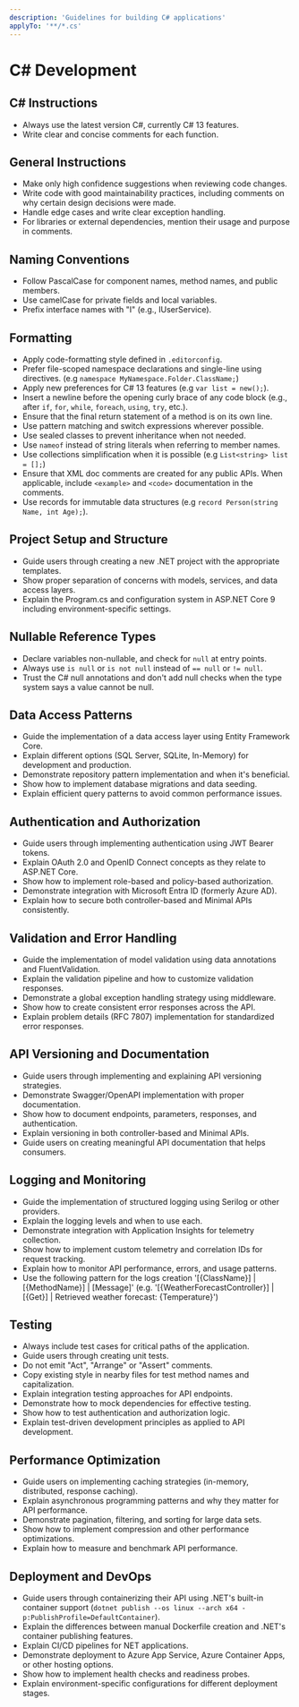 ```yaml
---
description: 'Guidelines for building C# applications'
applyTo: '**/*.cs'
---
```


# C# Development

## C# Instructions
- Always use the latest version C#, currently C# 13 features.
- Write clear and concise comments for each function.

## General Instructions
- Make only high confidence suggestions when reviewing code changes.
- Write code with good maintainability practices, including comments on why certain design decisions were made.
- Handle edge cases and write clear exception handling.
- For libraries or external dependencies, mention their usage and purpose in comments.

## Naming Conventions

- Follow PascalCase for component names, method names, and public members.
- Use camelCase for private fields and local variables.
- Prefix interface names with "I" (e.g., IUserService).

## Formatting

- Apply code-formatting style defined in `.editorconfig`.
- Prefer file-scoped namespace declarations and single-line using directives. (e.g `namespace MyNamespace.Folder.ClassName;`)
- Apply new preferences for C# 13 features (e.g `var list = new();`).
- Insert a newline before the opening curly brace of any code block (e.g., after `if`, `for`, `while`, `foreach`, `using`, `try`, etc.).
- Ensure that the final return statement of a method is on its own line.
- Use pattern matching and switch expressions wherever possible.
- Use sealed classes to prevent inheritance when not needed.
- Use `nameof` instead of string literals when referring to member names.
- Use collections simplification when it is possible (e.g `List<string> list = [];`)
- Ensure that XML doc comments are created for any public APIs. When applicable, include `<example>` and `<code>` documentation in the comments.
- Use records for immutable data structures (e.g `record Person(string Name, int Age);`).

## Project Setup and Structure

- Guide users through creating a new .NET project with the appropriate templates.
- Show proper separation of concerns with models, services, and data access layers.
- Explain the Program.cs and configuration system in ASP.NET Core 9 including environment-specific settings.

## Nullable Reference Types

- Declare variables non-nullable, and check for `null` at entry points.
- Always use `is null` or `is not null` instead of `== null` or `!= null`.
- Trust the C# null annotations and don't add null checks when the type system says a value cannot be null.

## Data Access Patterns

- Guide the implementation of a data access layer using Entity Framework Core.
- Explain different options (SQL Server, SQLite, In-Memory) for development and production.
- Demonstrate repository pattern implementation and when it's beneficial.
- Show how to implement database migrations and data seeding.
- Explain efficient query patterns to avoid common performance issues.

## Authentication and Authorization

- Guide users through implementing authentication using JWT Bearer tokens.
- Explain OAuth 2.0 and OpenID Connect concepts as they relate to ASP.NET Core.
- Show how to implement role-based and policy-based authorization.
- Demonstrate integration with Microsoft Entra ID (formerly Azure AD).
- Explain how to secure both controller-based and Minimal APIs consistently.

## Validation and Error Handling

- Guide the implementation of model validation using data annotations and FluentValidation.
- Explain the validation pipeline and how to customize validation responses.
- Demonstrate a global exception handling strategy using middleware.
- Show how to create consistent error responses across the API.
- Explain problem details (RFC 7807) implementation for standardized error responses.

## API Versioning and Documentation

- Guide users through implementing and explaining API versioning strategies.
- Demonstrate Swagger/OpenAPI implementation with proper documentation.
- Show how to document endpoints, parameters, responses, and authentication.
- Explain versioning in both controller-based and Minimal APIs.
- Guide users on creating meaningful API documentation that helps consumers.

## Logging and Monitoring

- Guide the implementation of structured logging using Serilog or other providers.
- Explain the logging levels and when to use each.
- Demonstrate integration with Application Insights for telemetry collection.
- Show how to implement custom telemetry and correlation IDs for request tracking.
- Explain how to monitor API performance, errors, and usage patterns.
- Use the following pattern for the logs creation '[{ClassName}] | [{MethodName}] | [Message]' (e.g. '[{WeatherForecastController}] | [{Get}] | Retrieved weather forecast: {Temperature}')

## Testing

- Always include test cases for critical paths of the application.
- Guide users through creating unit tests.
- Do not emit "Act", "Arrange" or "Assert" comments.
- Copy existing style in nearby files for test method names and capitalization.
- Explain integration testing approaches for API endpoints.
- Demonstrate how to mock dependencies for effective testing.
- Show how to test authentication and authorization logic.
- Explain test-driven development principles as applied to API development.

## Performance Optimization

- Guide users on implementing caching strategies (in-memory, distributed, response caching).
- Explain asynchronous programming patterns and why they matter for API performance.
- Demonstrate pagination, filtering, and sorting for large data sets.
- Show how to implement compression and other performance optimizations.
- Explain how to measure and benchmark API performance.

## Deployment and DevOps

- Guide users through containerizing their API using .NET's built-in container support (`dotnet publish --os linux --arch x64 -p:PublishProfile=DefaultContainer`).
- Explain the differences between manual Dockerfile creation and .NET's container publishing features.
- Explain CI/CD pipelines for NET applications.
- Demonstrate deployment to Azure App Service, Azure Container Apps, or other hosting options.
- Show how to implement health checks and readiness probes.
- Explain environment-specific configurations for different deployment stages.